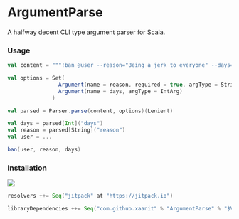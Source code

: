 # ArgumentParse

A halfway decent CLI type argument parser for Scala.


### Usage

```scala
val content = """!ban @user --reason="Being a jerk to everyone" --days=7"""

val options = Set(
                Argument(name = reason, required = true, argType = StringArg),
                Argument(name = days, argType = IntArg)
              )

val parsed = Parser.parse(content, options)(Lenient)

val days = parsed[Int]("days")
val reason = parsed[String]("reason")
val user = ...

ban(user, reason, days)
```


### Installation 
[![](https://jitpack.io/v/xaanit/ArgumentParse.svg)](https://jitpack.io/#xaanit/ArgumentParse)


```scala
resolvers ++= Seq("jitpack" at "https://jitpack.io")

libraryDependencies ++= Seq("com.github.xaanit" % "ArgumentParse" % "$VERSION$")

```
